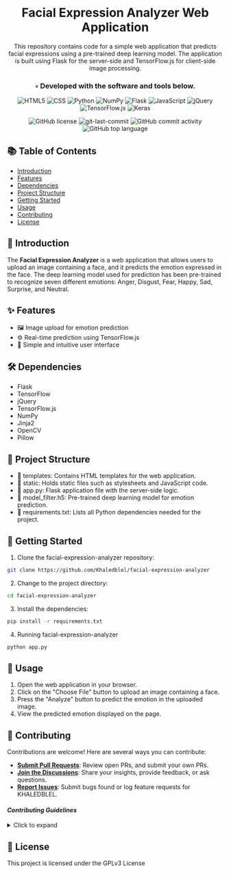 <div align="center">
<h1 align="center">
<br>Facial Expression Analyzer Web Application</h1>
This repository contains code for a simple web application that predicts facial expressions using a pre-trained deep learning model. The application is built using Flask for the server-side and TensorFlow.js for client-side image processing.
<h3>◦ Developed with the software and tools below.</h3>
<p align="center">

<img src="https://img.shields.io/badge/html5-%23E34F26.svg?style=for-the-badge&logo=html5&logoColor=white" alt="HTML5" />
<img src="https://img.shields.io/badge/css3-%231572B6.svg?style=for-the-badge&logo=css3&logoColor=white" alt="CSS" />
<img src="https://img.shields.io/badge/python-3670A0?style=for-the-badge&logo=python&logoColor=ffdd54" alt="Python" />
<img src="https://img.shields.io/badge/numpy-%23013243.svg?style=for-the-badge&logo=numpy&logoColor=white" alt="NumPy" />
<img src="https://img.shields.io/badge/flask-%23000.svg?style=for-the-badge&logo=flask&logoColor=white" alt="Flask" />
<img src="https://img.shields.io/badge/javascript-%23323330.svg?style=for-the-badge&logo=javascript&logoColor=%23F7DF1E" alt="JavaScript" />
<img src="https://img.shields.io/badge/jquery-%230769AD.svg?style=for-the-badge&logo=jquery&logoColor=white" alt="jQuery" />
<img src="https://img.shields.io/badge/TensorFlow-%23FF6F00.svg?style=for-the-badge&logo=TensorFlow&logoColor=white" alt="TensorFlow.js" />
<img src="https://img.shields.io/badge/Keras-%23D00000.svg?style=for-the-badge&logo=Keras&logoColor=white" alt="Keras" />
</p>
<img src="https://img.shields.io/github/license/Khaledblel/facial-expression-analyzer?style=flat-square&color=5D6D7E" alt="GitHub license" />
<img src="https://img.shields.io/github/last-commit/Khaledblel/facial-expression-analyzer?style=flat-square&color=5D6D7E" alt="git-last-commit" />
<img src="https://img.shields.io/github/commit-activity/m/Khaledblel/facial-expression-analyzer?style=flat-square&color=5D6D7E" alt="GitHub commit activity" />
<img src="https://img.shields.io/github/languages/top/Khaledblel/facial-expression-analyzer?style=flat-square&color=5D6D7E" alt="GitHub top language" />
</div>


##  📚 Table of Contents
- [Introduction](#Introduction)
- [Features](#features)
-  [Dependencies](#dependencies)
- [Project Structure](#project-structure)
- [Getting Started](#getting-started)
- [Usage](#Usage)
- [Contributing](#Contributing)
- [License](#license)


## 🌟 Introduction

The **Facial Expression Analyzer** is a web application that allows users to upload an image containing a face, and it predicts the emotion expressed in the face. The deep learning model used for prediction has been pre-trained to recognize seven different emotions: Anger, Disgust, Fear, Happy, Sad, Surprise, and Neutral.

## ✨ Features

- 🖼️ Image upload for emotion prediction
- ⚙️ Real-time prediction using TensorFlow.js
- 🎨 Simple and intuitive user interface

🛠️ Dependencies
----------------

-   Flask
-   TensorFlow
-   jQuery
-   TensorFlow.js
-   NumPy
-   Jinja2
-   OpenCV
-   Pillow


📂 Project Structure
--------------------

-   📁 templates: Contains HTML templates for the web application.
-   📁 static: Holds static files such as stylesheets and JavaScript code.
-   📄 app.py: Flask application file with the server-side logic.
-   📄 model_filter.h5: Pre-trained deep learning model for emotion prediction.
-   📄 requirements.txt: Lists all Python dependencies needed for the project.

## 🚀 Getting Started

1. Clone the facial-expression-analyzer repository:
```sh
git clone https://github.com/Khaledblel/facial-expression-analyzer
```

2. Change to the project directory:
```sh
cd facial-expression-analyzer
```

3. Install the dependencies:
```sh
pip install -r requirements.txt
```

4. Running facial-expression-analyzer
```sh
python app.py
```


🤖 Usage
--------

1.  Open the web application in your browser.
2.  Click on the "Choose File" button to upload an image containing a face.
3.  Press the "Analyze" button to predict the emotion in the uploaded image.
4.  View the predicted emotion displayed on the page.



## 🤝 Contributing

Contributions are welcome! Here are several ways you can contribute:

- **[Submit Pull Requests](https://github.com/Khaledblel/facial-expression-analyzer/blob/main/CONTRIBUTING.md)**: Review open PRs, and submit your own PRs.
- **[Join the Discussions](https://github.com/Khaledblel/facial-expression-analyzer/discussions)**: Share your insights, provide feedback, or ask questions.
- **[Report Issues](https://github.com/Khaledblel/facial-expression-analyzer/issues)**: Submit bugs found or log feature requests for KHALEDBLEL.

#### *Contributing Guidelines*

<details closed>
<summary>Click to expand</summary>

1. **Fork the Repository**: Start by forking the project repository to your GitHub account.
2. **Clone Locally**: Clone the forked repository to your local machine using a Git client.
   ```sh
   git clone <your-forked-repo-url>
   ```
3. **Create a New Branch**: Always work on a new branch, giving it a descriptive name.
   ```sh
   git checkout -b new-feature-x
   ```
4. **Make Your Changes**: Develop and test your changes locally.
5. **Commit Your Changes**: Commit with a clear and concise message describing your updates.
   ```sh
   git commit -m 'Implemented new feature x.'
   ```
6. **Push to GitHub**: Push the changes to your forked repository.
   ```sh
   git push origin new-feature-x
   ```
7. **Submit a Pull Request**: Create a PR against the original project repository. Clearly describe the changes and their motivations.

Once your PR is reviewed and approved, it will be merged into the main branch.

</details>





📄 License
----------

This project is licensed under the GPLv3 License
